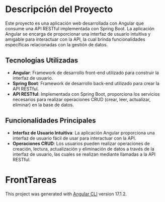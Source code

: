 # Descripción del Proyecto

Este proyecto es una aplicación web desarrollada con Angular que consume una API RESTful implementada con Spring Boot. La aplicación Angular se encarga de proporcionar una interfaz de usuario intuitiva y amigable para interactuar con la API, la cual brinda funcionalidades específicas relacionadas con la gestión de datos.

## Tecnologías Utilizadas

- **Angular**: Framework de desarrollo front-end utilizado para construir la interfaz de usuario.
- **Spring Boot**: Framework de desarrollo back-end utilizado para crear la API RESTful.
- **API RESTful**: Implementada con Spring Boot, proporciona los servicios necesarios para realizar operaciones CRUD (crear, leer, actualizar, eliminar) en la base de datos.

## Funcionalidades Principales

- **Interfaz de Usuario Intuitiva**: La aplicación Angular proporciona una interfaz de usuario fácil de usar para interactuar con la API.
- **Operaciones CRUD**: Los usuarios pueden realizar operaciones de creación, lectura, actualización y eliminación de datos a través de la interfaz de usuario, las cuales se realizan mediante llamadas a la API RESTful.



# FrontTareas

This project was generated with [Angular CLI](https://github.com/angular/angular-cli) version 17.1.2.

